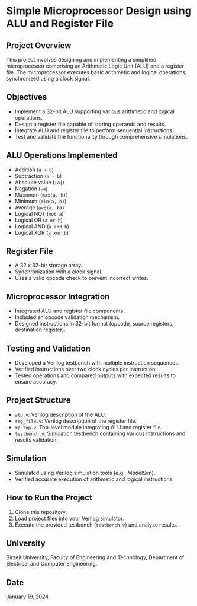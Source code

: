 # Simple Microprocessor Design using ALU and Register File

## Project Overview
This project involves designing and implementing a simplified microprocessor comprising an Arithmetic Logic Unit (ALU) and a register file. The microprocessor executes basic arithmetic and logical operations, synchronized using a clock signal.

## Objectives
- Implement a 32-bit ALU supporting various arithmetic and logical operations.
- Design a register file capable of storing operands and results.
- Integrate ALU and register file to perform sequential instructions.
- Test and validate the functionality through comprehensive simulations.

## ALU Operations Implemented
- Addition (`a + b`)
- Subtraction (`a - b`)
- Absolute value (`|a|`)
- Negation (`-a`)
- Maximum (`max(a, b)`)
- Minimum (`min(a, b)`)
- Average (`avg(a, b)`)
- Logical NOT (`not a`)
- Logical OR (`a or b`)
- Logical AND (`a and b`)
- Logical XOR (`a xor b`)

## Register File
- A 32 x 32-bit storage array.
- Synchronization with a clock signal.
- Uses a valid opcode check to prevent incorrect writes.

## Microprocessor Integration
- Integrated ALU and register file components.
- Included an opcode validation mechanism.
- Designed instructions in 32-bit format (opcode, source registers, destination register).

## Testing and Validation
- Developed a Verilog testbench with multiple instruction sequences.
- Verified instructions over two clock cycles per instruction.
- Tested operations and compared outputs with expected results to ensure accuracy.

## Project Structure
- `alu.v`: Verilog description of the ALU.
- `reg_file.v`: Verilog description of the register file.
- `mp_top.v`: Top-level module integrating ALU and register file.
- `testbench.v`: Simulation testbench containing various instructions and results validation.

## Simulation
- Simulated using Verilog simulation tools (e.g., ModelSim).
- Verified accurate execution of arithmetic and logical instructions.

## How to Run the Project
1. Clone this repository.
2. Load project files into your Verilog simulator.
3. Execute the provided testbench (`testbench.v`) and analyze results.


## University
Birzeit University, Faculty of Engineering and Technology, Department of Electrical and Computer Engineering.

## Date
January 19, 2024

